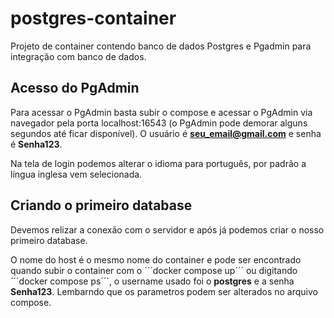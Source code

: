 # postgres-container

Projeto de container contendo banco de dados Postgres e Pgadmin para integração com banco de dados.

## Acesso do PgAdmin
Para acessar o PgAdmin basta subir o compose e acessar o PgAdmin via navegador pela porta localhost:16543 (o PgAdmin pode demorar alguns segundos até ficar disponível). O usuário é **seu_email@gmail.com** e senha é **Senha123**.


Na tela de login podemos alterar o idioma para português, por padrão a língua inglesa vem selecionada.

## Criando o primeiro database
Devemos relizar a conexão com o servidor e após já podemos criar o nosso primeiro database.

O nome do host é o mesmo nome do container e pode ser encontrado quando subir o container com o ´´´docker compose up´´´ ou digitando ´´´docker compose ps´´´, o username usado foi o **postgres** e a senha **Senha123**. Lembarndo que os parametros podem ser alterados no arquivo compose.
